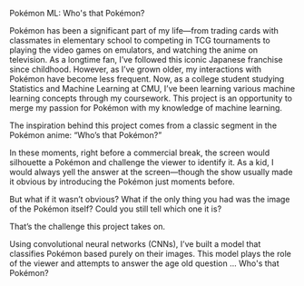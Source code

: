 Pokémon ML: Who's that Pokémon?

Pokémon has been a significant part of my life—from trading cards with classmates in elementary school to competing in TCG tournaments to playing the video games on emulators, and watching the anime on television. As a longtime fan, I’ve followed this iconic Japanese franchise since childhood. However, as I’ve grown older, my interactions with Pokémon have become less frequent. Now, as a college student studying Statistics and Machine Learning at CMU, I’ve been learning various machine learning concepts through my coursework. This project is an opportunity to merge my passion for Pokémon with my knowledge of machine learning.


The inspiration behind this project comes from a classic segment in the Pokémon anime: “Who’s that Pokémon?”

In these moments, right before a commercial break, the screen would silhouette a Pokémon and challenge the viewer to identify it. 
As a kid, I would always yell the answer at the screen—though the show usually made it obvious by introducing the Pokémon just moments before.

But what if it wasn’t obvious?
What if the only thing you had was the image of the Pokémon itself? Could you still tell which one it is?

That’s the challenge this project takes on.

Using convolutional neural networks (CNNs), I’ve built a model that classifies Pokémon based purely on their images. This model plays the role of the viewer and attempts to answer the age old question ... Who's that Pokémon?


